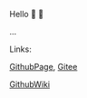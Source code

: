 <!--
**nianjiang/nianjiang** is a ✨ _special_ ✨ repository because its `README.md` (this file) appears on your GitHub profile.

Here are some ideas to get you started:

- 🔭 I’m currently working on ...
- 🌱 I’m currently learning ...
- 👯 I’m looking to collaborate on ...
- 🤔 I’m looking for help with ...
- 💬 Ask me about ...
- 📫 How to reach me: ...
- 😄 Pronouns: ...
- ⚡ Fun fact: ...
-->

Hello :wave: :wave:

...

Links:

[GithubPage](https://nianjiang.github.io/),  [Gitee](https://jnh.gitee.io/)

[GithubWiki](https://github.com/nianjiang/nianjiang.github.io/wiki)

[]()
